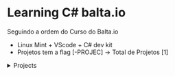 # Learning C# balta.io
Seguindo a ordem do Curso do Balta.io

- Linux Mint + VScode + C# dev kit
- Projetos tem a flag [-PROJEC] -> Total de Projetos [1]

<details>
<summary>Projects</summary>
    <details>
        <summary>Calculator</summary>
        <h1> Calculator </h1>
        <p>A project for put in pratice my skills in C# basics, with an emphasis on organizing functions and converting types.</p>
        <br>
        <p><b>Menu</b><p>
        <img src="assets/Calculator-project/menu-image.png" alt="Image reference for menu of the aplication">
        <p><b>Example instruction</b><p>
        <img src="assets/Calculator-project/exemple-image.png" alt="Image reference for instruction of the aplication">
        <p><b>Square Exemple</b><p>
        <img src="assets/Calculator-project/square-exemple.png" alt="Image reference for Square exemple of the aplication">
        <p><b>Elevate yourself!!</b><p>
        <img src="assets/Calculator-project/elevate-exemple.png" alt="Image reference for elevate yourself exemple of the aplication">
        <p><b>Exiting</b><p>
        <img src="assets/Calculator-project/exiting-image.png" alt="Image reference for exiting of the aplication">
    </details>
    <details>
        <summary>StopWatch</summary>
        <h1> StopWatch</h1>
        <p>Put more basics skills, with an emphasis on organizing functions and converting types, thread/sleep, loops, return functions and more...</p>
        <br>
        <p><b>Running</b> from smallest to largest<p>
        <img src="assets/StopWatch-project/runing-timer-seconds.gif" alt="Gif demonstrading the project timer running from smallest to largest">
        <p><b>Running</b> from largest to smallest<p>
        <img src="assets/StopWatch-project/running-regressive-timer.gif" alt="Gif demonstrading the project timer running from largest to smallest">
        <p><b>Menu</b><p>
        <img src="assets/StopWatch-project/menu-image.PNG" alt="Image reference for menu exemple of the stopwatch project">
    </details>
    <details>
        <summary>TextEditor</summary>
        <h1> TextEditor</h1>
        <p>Work with Write and Read Files, functions, loops, and more....</p>
        <br>
        <p><b>Edit File</b> / Create File<p>
        <img src="assets/TextEditor-project/edit-exemple.gif" alt="Gif demonstrading the project TextEditor running and creating a new file">
        <p><b>Open File</b><p>
        <img src="assets/TextEditor-project/exit-exemple.gif" alt="Gif demonstrading the project TextEditor running and edit a existing file">
        <p><b>Exit</b><p>
        <img src="assets/TextEditor-project/exit-exemple.gif" alt="Image reference for exiting of program">
    </details>
</details>
